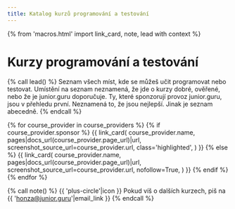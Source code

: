 ```yaml
---
title: Katalog kurzů programování a testování
---
```


{% from 'macros.html' import link_card, note, lead with context %}


# Kurzy programování a testování

{% call lead() %}
  Seznam všech míst, kde se můžeš učit programovat nebo testovat.
  Umístění na seznam neznamená, že jde o kurzy dobré, ověřené, nebo že je junior.guru doporučuje.
  Ty, které sponzorují provoz junior.guru, jsou v přehledu první.
  Neznamená to, že jsou nejlepší.
  Jinak je seznam abecedně.
{% endcall %}

<div class="link-cards">
  {% for course_provider in course_providers %}
    {% if course_provider.sponsor %}
      {{ link_card(
        course_provider.name,
        pages|docs_url(course_provider.page_url)|url,
        screenshot_source_url=course_provider.url,
        class='highlighted',
      ) }}
    {% else %}
      {{ link_card(
        course_provider.name,
        pages|docs_url(course_provider.page_url)|url,
        screenshot_source_url=course_provider.url,
        nofollow=True,
      ) }}
    {% endif %}
  {% endfor %}
</div>

{% call note() %}
  {{ 'plus-circle'|icon }} Pokud víš o dalších kurzech, piš na {{ 'honza@junior.guru'|email_link }}
{% endcall %}
